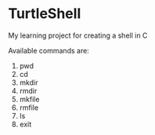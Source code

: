 # TurtleShell
My learning project for creating a shell in C

Available commands are:
1.  pwd
2.  cd
3.  mkdir
4.  rmdir
5.  mkfile
6.  rmfile
7.  ls
8.  exit
